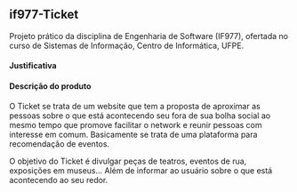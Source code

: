 ## if977-Ticket 

Projeto prático da disciplina de Engenharia de Software (IF977), ofertada no curso de Sistemas de Informação, Centro de Informática, UFPE.

#### Justificativa

#### Descrição do produto

O Ticket se trata de um website que tem a proposta de aproximar as pessoas sobre o que está acontecendo seu fora de sua bolha social ao mesmo tempo que promove facilitar o network e reunir pessoas com interesse em comum. Basicamente se trata de uma plataforma para recomendação de eventos.

O objetivo do Ticket é divulgar peças de teatros, eventos de rua, exposições em museus... Além de informar ao usuário sobre o que está acontecendo ao seu redor.

